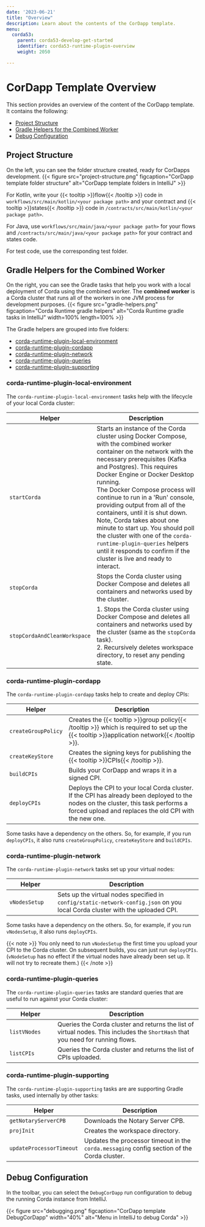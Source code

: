 ```yaml
---
date: '2023-06-21'
title: "Overview"
description: Learn about the contents of the CorDapp template.
menu:
  corda53:
    parent: corda53-develop-get-started
    identifier: corda53-runtime-plugin-overview
    weight: 2050

---
```

# CorDapp Template Overview

This section provides an overview of the content of the CorDapp template. It contains the following:

* [Project Structure](#project-structure)
* [Gradle Helpers for the Combined Worker](#gradle-helpers-for-the-combined-worker)
* [Debug Configuration](#debug-configuration)

## Project Structure

On the left, you can see the folder structure created, ready for CorDapps development.
 {{< figure src="project-structure.png" figcaption="CorDapp template folder structure" alt="CorDapp template folders in IntelliJ" >}}

For Kotlin, write your {{< tooltip >}}flow{{< /tooltip >}} code in `workflows/src/main/kotlin/<your package path>` and your contract and {{< tooltip >}}states{{< /tooltip >}} code in `/contracts/src/main/kotlin/<your package path>`.

For Java, use `workflows/src/main/java/<your package path>` for your flows and `/contracts/src/main/java/<your package path>` for your contract and states code.

For test code, use the corresponding test folder.

## Gradle Helpers for the Combined Worker

On the right, you can see the Gradle tasks that help you work with a local deployment of Corda using the combined worker. The **combined worker** is a Corda cluster that runs all of the workers in one JVM process for development purposes.
{{< figure src="gradle-helpers.png" figcaption="Corda Runtime gradle helpers" alt="Corda Runtime gradle tasks in IntelliJ" width=100% length=100% >}}

The Gradle helpers are grouped into five folders:

* [corda-runtime-plugin-local-environment](#corda-runtime-plugin-local-environment)
* [corda-runtime-plugin-cordapp](#corda-runtime-plugin-cordapp)
* [corda-runtime-plugin-network](#corda-runtime-plugin-network)
* [corda-runtime-plugin-queries](#corda-runtime-plugin-queries)
* [corda-runtime-plugin-supporting](#corda-runtime-plugin-supporting)

<style>
table th:first-of-type {
    width: 25%;
}
table th:nth-of-type(2) {
    width: 75%;
}
</style>

### corda-runtime-plugin-local-environment

The `corda-runtime-plugin-local-environment` tasks help with the lifecycle of your local Corda cluster:

| Helper                       | Description                                                                                                                                                                                                                                                                                                                                                                                                                                                                                                                                                                                  |
| ---------------------------- | -------------------------------------------------------------------------------------------------------------------------------------------------------------------------------------------------------------------------------------------------------------------------------------------------------------------------------------------------------------------------------------------------------------------------------------------------------------------------------------------------------------------------------------------------------------------------------------------- |
| `startCorda`                 | Starts an instance of the Corda cluster using Docker Compose, with the combined worker container on the network with the necessary prerequisites (Kafka and Postgres). This requires Docker Engine or Docker Desktop running.<br> The Docker Compose process will continue to run in a 'Run' console, providing output from all of the containers, until it is shut down. <br> Note, Corda takes about one minute to start up. You should poll the cluster with one of the `corda-runtime-plugin-queries` helpers until it responds to confirm if the cluster is live and ready to interact. |
| `stopCorda`                  | Stops the Corda cluster using Docker Compose and deletes all containers and networks used by the cluster.                                                                                                                                                                                                                                                                                                                                                                                                                                                                                    |
| `stopCordaAndCleanWorkspace` | 1. Stops the Corda cluster using Docker Compose and deletes all containers and networks used by the cluster (same as the `stopCorda` task). <br> 2. Recursively deletes workspace directory, to reset any pending state.                                                                                                                                                                                                                                                                                                                                                                     |

### corda-runtime-plugin-cordapp

The `corda-runtime-plugin-cordapp` tasks help to create and deploy CPIs:

| Helper              | Description                                                                                                                                                                                  |
| ------------------- | -------------------------------------------------------------------------------------------------------------------------------------------------------------------------------------------- |
| `createGroupPolicy` | Creates the {{< tooltip >}}group policy{{< /tooltip >}} which is required to set up the {{< tooltip >}}application network{{< /tooltip >}}.                                                  |
| `createKeyStore`    | Creates the signing keys for publishing the {{< tooltip >}}CPIs{{< /tooltip >}}.                                                                                                             |
| `buildCPIs`         | Builds your CorDapp and wraps it in a signed CPI.                                                                                                                                            |
| `deployCPIs`        | Deploys the CPI to your local Corda cluster. If the CPI has already been deployed to the nodes on the cluster, this task performs a forced upload and replaces the old CPI with the new one. |

Some tasks have a dependency on the others. So, for example, if you run `deployCPIs`, it also runs `createGroupPolicy`, `createKeyStore` and `buildCPIs`.

### corda-runtime-plugin-network

The `corda-runtime-plugin-network` tasks set up your virtual nodes:

| Helper        | Description                                                                                                                  |
| ------------- | ---------------------------------------------------------------------------------------------------------------------------- |
| `vNodesSetup` | Sets up the virtual nodes specified in `config/static-network-config.json` on you local Corda cluster with the uploaded CPI. |

Some tasks have a dependency on the others. So, for example, if you run `vNodesSetup`, it also runs `deployCPIs`.

{{< note >}}
You only need to run `vNodesSetup` the first time you upload your CPI to the Corda cluster. On subsequent builds, you can just run `deployCPIs`. (`vNodeSetup` has no effect if the virtual nodes have already been set up. It will not try to recreate them.)
{{< /note >}}

### corda-runtime-plugin-queries

The `corda-runtime-plugin-queries` tasks are standard queries that are useful to run against your Corda cluster:

| Helper       | Description                                                                                                                      |
| ------------ | -------------------------------------------------------------------------------------------------------------------------------- |
| `listVNodes` | Queries the Corda cluster and returns the list of virtual nodes. This includes the `ShortHash` that you  need for running flows. |
| `listCPIs`   | Queries the Corda cluster and returns the list of CPIs uploaded.                                                                 |

### corda-runtime-plugin-supporting

The `corda-runtime-plugin-supporting` tasks are  are supporting Gradle tasks, used internally by other tasks:

| Helper                   | Description                                                                                 |
| ------------------------ | ------------------------------------------------------------------------------------------- |
| `getNotaryServerCPB`     | Downloads the Notary Server CPB.                                                            |
| `projInit`               | Creates the workspace directory.                                                            |
| `updateProcessorTimeout` | Updates the processor timeout in the `corda.messaging` config section of the Corda cluster. |

## Debug Configuration

In the toolbar, you can select the `DebugCorDapp` run configuration to debug the running Corda instance from IntelliJ.

{{< figure src="debugging.png" figcaption="CorDapp template DebugCorDapp" width="40%" alt="Menu in IntelliJ to debug Corda" >}}
